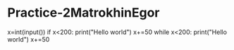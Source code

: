 # Practice-2MatrokhinEgor
x=int(input())
if x<200:
    print("Hello world")
    x+=50
while x<200:
    print("Hello world")
    x+=50
